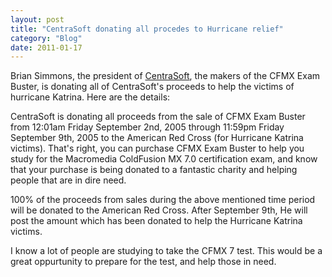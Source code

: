 ```yaml
---
layout: post
title: "CentraSoft donating all procedes to Hurricane relief"
category: "Blog"
date: 2011-01-17
---
```



Brian Simmons, the president of [CentraSoft](http://www.centrasoft.com/), the makers of the CFMX Exam Buster, is donating all of CentraSoft's proceeds to help the victims of hurricane Katrina. Here are the details:

CentraSoft is donating all proceeds from the sale of CFMX Exam Buster from 12:01am Friday September 2nd, 2005 through 11:59pm Friday September 9th, 2005 to the American Red Cross (for Hurricane Katrina victims). That's right, you can purchase CFMX Exam Buster to help you study for the Macromedia ColdFusion MX 7.0 certification exam, and know that your purchase is being donated to a fantastic charity and helping people that are in dire need. 

100% of the proceeds from sales during the above mentioned time period will be donated to the American Red Cross. After September 9th, He will post the amount which has been donated to help the Hurricane Katrina victims. 

I know a lot of people are studying to take the CFMX 7 test. This would be a great oppurtunity to prepare for the test, and help those in need.